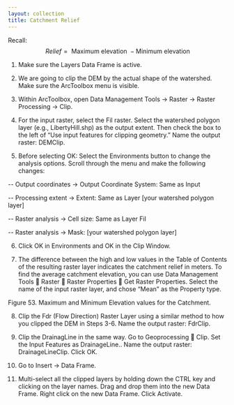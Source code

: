 ```yaml
---
layout: collection
title: Catchment Relief
---
```


Recall:
$$Relief = \mbox{ Maximum elevation } - \mbox{Minimum elevation}$$

1.	Make sure the Layers Data Frame is active. 

2.	We are going to clip the DEM by the actual shape of the watershed. Make sure the ArcToolbox menu is visible. 

3.	Within ArcToolbox, open Data Management Tools &#8594; Raster &#8594; Raster Processing &#8594; Clip. 

4.	For the input raster, select the Fil raster. Select the watershed polygon layer (e.g., LibertyHill.shp) as the output extent. Then check the box to the left of “Use input features for clipping geometry.” Name the output raster:  DEMClip.
 
5.	Before selecting OK: Select the Environments button to change the analysis options. Scroll through the menu and make the following changes:

-- Output coordinates &#8594; Output Coordinate System: Same as Input

-- Processing extent &#8594; Extent: Same as Layer [your watershed polygon layer]

-- Raster analysis &#8594; Cell size: Same as Layer Fil

-- Raster analysis &#8594; Mask: [your watershed polygon layer]

6.	Click OK in Environments and OK in the Clip Window.

7.	The difference between the high and low values in the Table of Contents of the resulting raster layer indicates the catchment relief in meters. To find the average catchment elevation, you can use Data Management Tools  Raster  Raster Properties  Get Raster Properties. Select the name of the input raster layer, and chose “Mean” as the Property type.
 
Figure 53. Maximum and Minimum Elevation values for the Catchment.

8.	Clip the Fdr (Flow Direction) Raster Layer using a similar method to how you clipped the DEM in Steps 3-6. Name the output raster: FdrClip.

9.	Clip the DrainagLine in the same way. Go to Geoprocessing  Clip. Set the Input Features as DrainageLine.. Name the output raster: DrainageLineClip. Click OK.

10.	Go to Insert &#8594; Data Frame. 

11.	Multi-select all the clipped layers by holding down the CTRL key and clicking on the layer names. Drag and drop them into the new Data Frame. Right click on the new Data Frame. Click Activate. 
